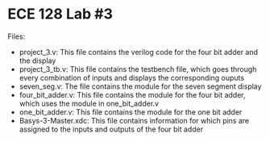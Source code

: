# ECE 128 Lab #3
Files:
- project_3.v: This file contains the verilog code for the four bit adder and the display <br />
- project_3_tb.v: This file contains the testbench file, which goes through every combination of inputs and displays the corresponding ouputs <br />
- seven_seg.v: The file contains the module for the seven segment display
- four_bit_adder.v: This file contains the module for the four bit adder, which uses the module in one_bit_adder.v
- one_bit_adder.v: This file contains the module for the one bit adder
- Basys-3-Master.xdc: This file contains information for which pins are assigned to the inputs and outputs of the four bit adder <br />

